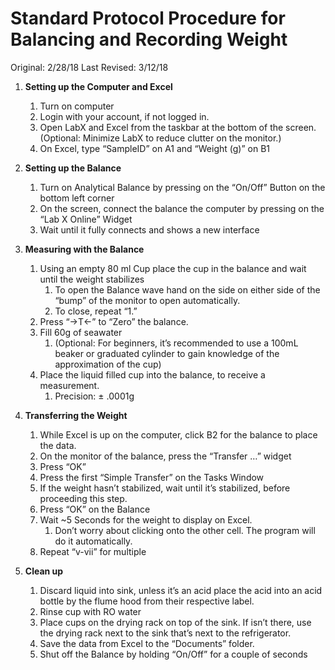 # Standard Protocol Procedure for Balancing and Recording Weight

Original: 2/28/18
Last Revised: 3/12/18

1. **Setting up the Computer and Excel**
	1. Turn on computer 
	2. Login with your account, if not logged in.
	3. Open LabX and Excel from the taskbar at the bottom of the screen. (Optional: Minimize LabX to reduce clutter on the monitor.) 
	4. On Excel, type “SampleID” on A1 and “Weight (g)” on B1

2. **Setting up the Balance**
	1. Turn on Analytical Balance by pressing on the “On/Off” Button on the bottom left corner
	2. On the screen, connect the balance the computer by pressing on the “Lab X Online” Widget
	3. Wait until it fully connects and shows a new interface 

3. **Measuring with the Balance**
	1. Using an empty 80 ml Cup place the cup in the balance and wait until the weight stabilizes 
		1. To open the Balance wave hand on the side on either side of the “bump” of the monitor to open automatically. 
		2. To close, repeat “1.”
	2. Press “→T←” to “Zero” the balance.
	3. Fill 60g of seawater
		1. (Optional: For beginners, it’s recommended to use a 100mL beaker or graduated cylinder to gain knowledge of the approximation of the cup) 
	4. Place the liquid filled cup into the balance, to receive a measurement.
		1. Precision: ± .0001g 

4. **Transferring the Weight** 
	1. While Excel is up on the computer, click B2 for the balance to place the data.
	2. On the monitor of the balance, press the “Transfer …” widget 
	3. Press “OK”
	4. Press the first “Simple Transfer” on the Tasks Window
	5. If the weight hasn’t stabilized, wait until it’s stabilized, before proceeding this step.
	6. Press “OK” on the Balance 
	7. Wait ~5 Seconds for the weight to display on Excel.
		1. Don’t worry about clicking onto the other cell. The program will do it automatically.
	8. Repeat “v-vii” for multiple 

5. **Clean up**
	1. Discard liquid into sink, unless it’s an acid place the acid into an acid bottle by the flume hood from their respective label.
	2. Rinse cup with RO water
	3. Place cups on the drying rack on top of the sink. If isn’t there, use the drying rack next to the sink that’s next to the refrigerator. 
	4. Save the data from Excel to the “Documents” folder.
	5. Shut off the Balance by holding “On/Off” for a couple of seconds
